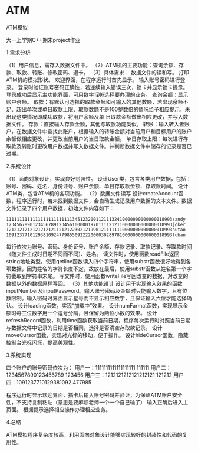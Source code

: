 # ATM
ATM模拟

大一上学期C++期末project作业

1.需求分析

（1）用户信息，需存入数据文件中。
（2）ATM机的主要功能：查询余额、存款、取款、转账、修改密码、退卡。
（3）具体需求：
  数据文件的读和写。
  打印ATM机的模拟形状。
  欢迎界面，在程序运行时首先显示。
  输入账号密码进行登录。
  登录时验证账号密码正确性，若连续输入错误三次，锁卡并显示锁卡提示。
  登录成功后显示主功能界面，可用数字1到6选择要办理的业务。
  查询余额：显示账户余额。
  取款：有默认可选择的取款金额和可输入的其他数额，若出现余额不足、超出单次或单日取款上限、取款数额不是100整数倍的情况给予相应提示，未出现这类情况即成功取款，将用户余额及单  日取款金额做出相应更改，并写入数据文件。
  存款：直接输入存款金额，其他与取款功能类似。
  转账：输入转入者账户，在数据文件中查找此账户，根据输入的转账金额对当前用户和目标用户的账户余额做相应更改，并更改当前用户的当日取款金额。
  单日存取上限：每次进行存取款及转账时更改用户数据并写入数据文件。并判断数据文件中储存的记录是否已过期。
  
2.系统设计

（1）面向对象设计，实现良好封装性。
  设计User类，包含各类用户数据，包括：账号、密码、姓名、身份证号、账户余额、单日存取款金额、存取款时间。
	设计ATM类，包含ATM机的各项功能。
（2）数据文件读写
  设计createAccount函数，程序运行时，若未找到数据文件，会自动生成记录用户数据的文本文件。数据文件记录了四个用户数据，初始文件内容如下：
  
    111111111111111111111111134512320011211132410000000000000018993sandy
    123456789012345678912345610000019701111212110000000000000018993joker
    121212121212121212112121223021219901211111110000000000000018993hutao
    109123771012938109247798550922220000302897810000000000000018993luban
    
  每行依次为账号、密码、身份证号、账户余额、存款记录、取款记录、存取款时间（随文件生成时日期不同而不同）、姓名。
  读文件时，使用函数readFile返回string地址类型。使用getline函数读入四个字符串，使用substr函数很好地得到各项数据，因为姓名的字符长度不定，故放在最后，使用substr函数从姓名第一个字符截取到字符串末尾。
  写文件时，使用函数writeFile写回改变的数据，对改变的数据以外的数据原样写回。
（3）其他功能设计
  设计用于实现输入效果的函数inputNumber及inputPassword。输入账号密码及金额时只能输入数字，且有位数限制。输入密码时界面显示星号而不显示相应数字，且保证输入六位才能选择确认。
  设计loading函数，实现“加载中”效果。
  设计numFarmat函数，实现显示金额时每三位数字用一个逗号分隔，且保留为两位小数的效果。
  设计refreshRecord函数，利用time函数获取当前日期，程序每次运行时对照当前日期与数据文件中记录的日期是否相同，选择是否清空存取款记录。
  设计moveCursor函数，实现对光标的移动，便于操作。
  设计hideCursor函数，隐藏控制台光标闪烁，提高美观性。
  
3.系统实现

  四个账户的账号密码依次为：
  用户一：1111111111111111111 111111
  用户二：1234567890123456789 123456
  用户三：1212121212121212121 121212
  用户四：1091237710129381092 477985
  
  程序运行时显示欢迎界面，插卡后输入账号密码并验证，为保证ATM账户安全性，不支持复制粘贴（意思是要麻烦老师一个一个自己输了）
  输入正确后进入主页面。
  根据提示选择相应操作办理相应业务。
  
4.总结

  ATM模拟程序复杂度较高，利用面向对象设计能够实现较好的封装性和代码的复用性。
